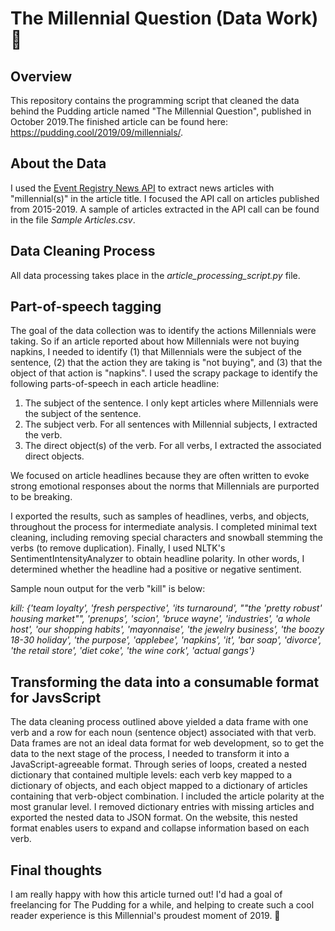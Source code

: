 # The Millennial Question (Data Work) :thinking:

## Overview
This repository contains the programming script that cleaned the data behind the Pudding article named "The Millennial Question", published in October 2019.The finished article can be found here: https://pudding.cool/2019/09/millennials/. 

## About the Data
I used the [Event Registry News API](https://newsapi.ai/) to extract news articles with "millennial(s)" in the article title. I focused the API call on articles published from 2015-2019. A sample of articles extracted in the API call can be found in the file *Sample Articles.csv*.

## Data Cleaning Process
All data processing takes place in the *article_processing_script.py* file.

## Part-of-speech tagging
The goal of the data collection was to identify the actions Millennials were taking. So if an article reported about how Millennials were not buying napkins, I needed to identify (1) that Millennials were the subject of the sentence, (2) that the action they are taking is "not buying", and (3) that the object of that action is "napkins". I used the scrapy package to identify the following parts-of-speech in each article headline:
1. The subject of the sentence. I only kept articles where Millennials were the subject of the sentence.
2. The subject verb. For all sentences with Millennial subjects, I extracted the verb.
3. The direct object(s) of the verb. For all verbs, I extracted the associated direct objects.

We focused on article headlines because they are often written to evoke strong emotional responses about the norms that Millennials are purported to be breaking.

I exported the results, such as samples of headlines, verbs, and objects, throughout the process for intermediate analysis. I  completed minimal text cleaning, including removing special characters and snowball stemming the verbs (to remove duplication). Finally, I used NLTK's SentimentIntensityAnalyzer to obtain headline polarity. In other words, I determined whether the headline had a positive or negative sentiment. 

Sample noun output for the verb "kill" is below:

 *kill: {'team loyalty', 'fresh perspective', 'its turnaround', ""the 'pretty robust' housing market"", 'prenups', 'scion', 'bruce wayne', 'industries', 'a whole  host', 'our shopping habits', 'mayonnaise', 'the jewelry business', 'the boozy 18-30 holiday', 'the purpose', 'applebee', 'napkins', 'it', 'bar soap',      'divorce', 'the retail store', 'diet coke', 'the wine cork', 'actual gangs'}*

## Transforming the data into a consumable format for JavsScript
The data cleaning process outlined above yielded a data frame with one verb and a row for each noun (sentence object) associated with that verb. Data frames are not an ideal data format for web development, so to get the data to the next stage of the process, I needed to transform it into a JavaScript-agreeable format. Through  series of loops, created a nested dictionary that contained multiple levels: each verb key mapped to a dictionary of objects, and each object mapped to a dictionary of articles containing that verb-object combination. I included the article polarity at the most granular level. I removed dictionary entries with missing articles and exported the nested data to JSON format. On the website, this nested format enables users to expand and collapse information based on each verb.

## Final thoughts
I am really happy with how this article turned out! I'd had a goal of freelancing for The Pudding for a while, and helping to create such a cool reader experience is this Millennial's proudest moment of 2019. 🎉
